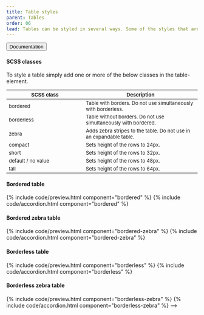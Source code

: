 ```yaml
---
title: Table styles
parent: Tables
order: 06
lead: Tables can be styled in several ways. Some of the styles that are possibe is to add or remove borders and zebra stripes. The height of the rows can be customized as well.
---
```

<!-->
<div class="accordion-bordered accordion-docs">
    <button class="button-unstyled accordion-button" aria-expanded="true" aria-controls="styles-docs">Documentation</button>
    <div id="styles-docs" aria-hidden="false" class="accordion-content">
        <h4>SCSS classes</h4>
        <p>To style a table simply add one or more of the below classes in the table-element.</p>        
        <div class="table-container">
            <table class="dk-table borderless compact" style="font-size: small">
                <thead>
                    <tr>
                        <th width="190px">SCSS class</th>
                        <th>Description</th>
                    </tr>
                </thead>
                <tbody>
                    <tr>
                        <td>bordered</td>
                        <td>Table with borders. Do not use simultaneously with borderless.</td>
                    </tr>
                    <tr>
                        <td>borderless</td>
                        <td>Table without borders. Do not use simultaneously with bordered.</td>
                    </tr>
                    <tr>
                        <td>zebra</td>
                        <td>Adds zebra stripes to the table. Do not use in an expandable table.</td>
                    </tr>
                    <tr>
                        <td>compact</td>
                        <td>Sets height of the rows to 24px.</td>
                    </tr>
                    <tr>
                        <td>short</td>
                        <td>Sets height of the rows to 32px.</td>
                    </tr>
                    <tr>
                        <td>default / no value</td>
                        <td>Sets height of the rows to 48px.</td>
                    </tr>
                    <tr>
                        <td>tall</td>
                        <td>Sets height of the rows to 64px.</td>
                    </tr>
                </tbody>
            </table>
        </div>
    </div>
</div>

<h4>Bordered table</h4>
{% include code/preview.html component="bordered" %}
{% include code/accordion.html component="bordered" %}

<h4>Bordered zebra table</h4>
{% include code/preview.html component="bordered-zebra" %}
{% include code/accordion.html component="bordered-zebra" %}

<h4>Borderless table</h4>
{% include code/preview.html component="borderless" %}
{% include code/accordion.html component="borderless" %}

<h4>Borderless zebra table</h4>
{% include code/preview.html component="borderless-zebra" %}
{% include code/accordion.html component="borderless-zebra" %}

-->